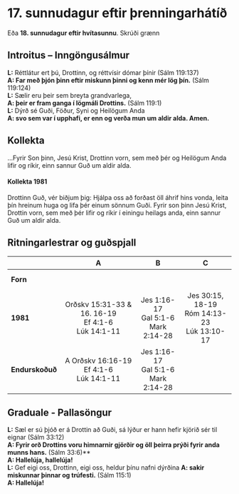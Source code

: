 # 17. sunnudagur eftir þrenningarhátíð

Eða **18. sunnudagur eftir hvítasunnu**.
Skrúði grænn

## Introitus – Inngöngusálmur

**L:** Réttlátur ert þú, Drottinn, og réttvísir dómar þínir (Sálm 119:137)  
**A: Far með þjón þinn eftir miskunn þinni og kenn mér lög þín.** (Sálm 119:124)  
**L:** Sælir eru þeir sem breyta grandvarlega,  
**A: þeir er fram ganga í lögmáli Drottins.** (Sálm 119:1)  
**L:** Dýrð sé Guði, Föður, Syni og Heilögum Anda  
**A: svo sem var í upphafi, er enn og verða mun um aldir alda. Amen.**  

## Kollekta

…Fyrir Son þinn, Jesú Krist, Drottinn vorn, sem með þér og Heilögum Anda lifir og ríkir, einn sannur Guð um aldir alda.

#### Kollekta 1981

Drottinn Guð, vér biðjum þig: Hjálpa oss að forðast öll áhrif hins vonda, leita þín hreinum huga og lifa þér einum sönnum Guði. Fyrir son þinn Jesú Krist, Drottin vorn, sem með þér lifir og ríkir í einingu heilags anda, einn sannur Guð um aldir alda.

## Ritningarlestrar og guðspjall

| |**A**|**B**|**C**|
|:---|:---:|:---:|:---:|
|**Forn**| <br> <br> | <br> <br> | <br> <br> |
|**1981**| Orðskv 15:31-33 & 16. 16-19<br>Ef 4:1-6<br>Lúk 14:1-11|Jes 1:16-17<br>Gal 5:1-6<br>Mark 2:14-28|Jes 30:15, 18-19<br>Róm 14:13-23<br>Lúk 13:10-17|
|**Endurskoðuð**| A Orðskv 16:16-19<br>Ef 4:1-6<br>Lúk 14:1-11|Jes 1:16-17<br>Gal 5:1-6<br>Mark 2:14-28| <br> <br> |

## Graduale - Pallasöngur

**L:** Sæl er sú þjóð er á Drottin að Guði, sá lýður er hann hefir kjörið sér til eignar (Sálm 33:12)  
**A: Fyrir orð Drottins voru himnarnir gjörðir og öll þeirra prýði fyrir anda munns hans.** (Sálm 33:6)**  
**A: Hallelúja, hallelúja!**  
**L:** Gef eigi oss, Drottinn, eigi oss, heldur þínu nafni dýrðina
**A: sakir miskunnar þinnar og trúfesti.** (Sálm 115:1)  
**A: Hallelúja!** 